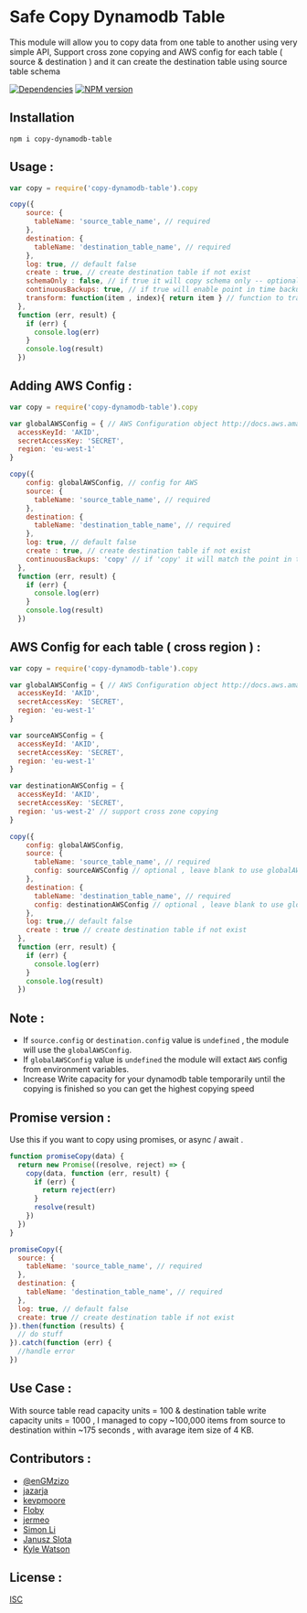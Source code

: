 Safe Copy Dynamodb Table
===================

This module will allow you to copy data from one table to another using very simple API, Support cross zone copying and AWS config for each table ( source & destination ) and it can create the destination table using source table schema

[![Dependencies](https://david-dm.org/enGMzizo/copy-dynamodb-table.png)](https://david-dm.org/enGMzizo/copy-dynamodb-table) [![NPM version](https://badge.fury.io/js/copy-dynamodb-table.png)](http://badge.fury.io/js/copy-dynamodb-table)


## Installation

    npm i copy-dynamodb-table

## Usage :

```js
var copy = require('copy-dynamodb-table').copy

copy({
    source: {
      tableName: 'source_table_name', // required
    },
    destination: {
      tableName: 'destination_table_name', // required
    },
    log: true, // default false
    create : true, // create destination table if not exist
    schemaOnly : false, // if true it will copy schema only -- optional
    continuousBackups: true, // if true will enable point in time backups
    transform: function(item , index){ return item } // function to transform data
  },
  function (err, result) {
    if (err) {
      console.log(err)
    }
    console.log(result)
  })
```
## Adding AWS Config :

```js
var copy = require('copy-dynamodb-table').copy

var globalAWSConfig = { // AWS Configuration object http://docs.aws.amazon.com/AWSJavaScriptSDK/latest/AWS/Config.html#constructor-property
  accessKeyId: 'AKID',
  secretAccessKey: 'SECRET',
  region: 'eu-west-1'
}

copy({
    config: globalAWSConfig, // config for AWS
    source: {
      tableName: 'source_table_name', // required
    },
    destination: {
      tableName: 'destination_table_name', // required
    },
    log: true, // default false
    create : true, // create destination table if not exist
    continuousBackups: 'copy' // if 'copy' it will match the point in time backups from the source
  },
  function (err, result) {
    if (err) {
      console.log(err)
    }
    console.log(result)
  })
```

## AWS Config for each table ( cross region ) :

```js
var copy = require('copy-dynamodb-table').copy

var globalAWSConfig = { // AWS Configuration object http://docs.aws.amazon.com/AWSJavaScriptSDK/latest/AWS/Config.html#constructor-property
  accessKeyId: 'AKID',
  secretAccessKey: 'SECRET',
  region: 'eu-west-1'
}

var sourceAWSConfig = {
  accessKeyId: 'AKID',
  secretAccessKey: 'SECRET',
  region: 'eu-west-1'
}

var destinationAWSConfig = {
  accessKeyId: 'AKID',
  secretAccessKey: 'SECRET',
  region: 'us-west-2' // support cross zone copying
}

copy({
    config: globalAWSConfig,
    source: {
      tableName: 'source_table_name', // required
      config: sourceAWSConfig // optional , leave blank to use globalAWSConfig
    },
    destination: {
      tableName: 'destination_table_name', // required
      config: destinationAWSConfig // optional , leave blank to use globalAWSConfig
    },
    log: true,// default false
    create : true // create destination table if not exist
  },
  function (err, result) {
    if (err) {
      console.log(err)
    }
    console.log(result)
  })
```

## Note :

  - If `source.config` or `destination.config` value is `undefined` , the module will use the `globalAWSConfig`.
  - If `globalAWSConfig` value is `undefined` the module will extact `AWS` config from environment variables.
  - Increase Write capacity for your dynamodb table temporarily until the copying is finished so you can get the highest copying speed

## Promise version :

Use this if you want to copy using promises, or async / await .

```javascript
function promiseCopy(data) {
  return new Promise((resolve, reject) => {
    copy(data, function (err, result) {
      if (err) {
        return reject(err)
      }
      resolve(result)
    })
  })
}

promiseCopy({
  source: {
    tableName: 'source_table_name', // required
  },
  destination: {
    tableName: 'destination_table_name', // required
  },
  log: true, // default false
  create: true // create destination table if not exist
}).then(function (results) {
  // do stuff
}).catch(function (err) {
  //handle error
})
```

## Use Case :
  With source table read capacity units = 100 & destination table write capacity units  = 1000 , I managed to copy ~100,000 items from source to destination within ~175 seconds , with avarage item size of 4 KB.

## Contributors :

- [@enGMzizo](https://twitter.com/enGMzizo)
- [jazarja](https://github.com/jazarja)
- [kevpmoore](https://github.com/kevpmoore)
- [Floby](https://github.com/Floby)
- [jermeo](https://github.com/jermeo)
- [Simon Li](https://github.com/siutsin)
- [Janusz Slota](https://github.com/nixilla)
- [Kyle Watson](https://github.com/kylejwatson)

## License :

[ISC](https://spdx.org/licenses/ISC)
